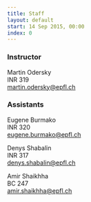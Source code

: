 ```yaml
---
title: Staff
layout: default
start: 14 Sep 2015, 00:00
index: 0
---
```


### Instructor

Martin Odersky<br/>
INR 319<br/>
<martin.odersky@epfl.ch><br/>

### Assistants

Eugene Burmako<br/>
INR 320<br/>
<eugene.burmako@epfl.ch><br/>

Denys Shabalin<br/>
INR 317<br/>
<denys.shabalin@epfl.ch><br/>

Amir Shaikhha<br/>
BC 247<br/>
<amir.shaikhha@epfl.ch><br/>